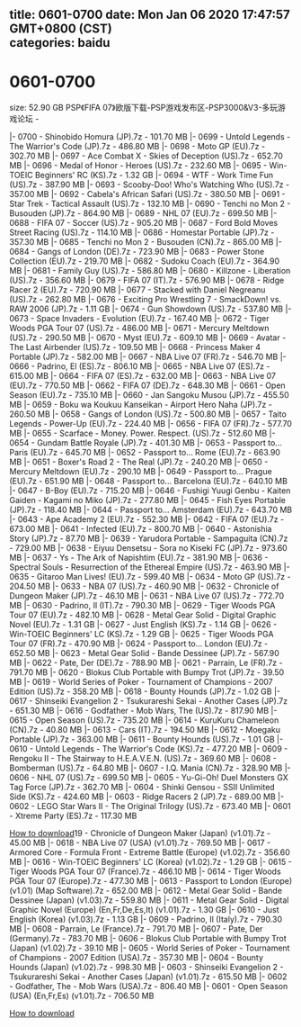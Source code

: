
title: 0601-0700
date: Mon Jan 06 2020 17:47:57 GMT+0800 (CST)    
categories: baidu
---

# 0601-0700
size: 52.90 GB
 PSP《FIFA 07》欧版下载-PSP游戏发布区-PSP3000&V3-多玩游戏论坛 -
 
|- 0700 - Shinobido Homura (JP).7z - 101.70 MB
|- 0699 - Untold Legends - The Warrior's Code (JP).7z - 486.80 MB
|- 0698 - Moto GP (EU).7z - 302.70 MB
|- 0697 - Ace Combat X - Skies of Deception (US).7z - 652.70 MB
|- 0696 - Medal of Honor - Heroes (US).7z - 232.60 MB
|- 0695 - Win-TOEIC Beginners' RC (KS).7z - 1.32 GB
|- 0694 - WTF - Work Time Fun (US).7z - 387.90 MB
|- 0693 - Scooby-Doo! Who's Watching Who (US).7z - 357.00 MB
|- 0692 - Cabela's African Safari (US).7z - 380.50 MB
|- 0691 - Star Trek - Tactical Assault (US).7z - 132.10 MB
|- 0690 - Tenchi no Mon 2 - Busouden (JP).7z - 864.90 MB
|- 0689 - NHL 07 (EU).7z - 699.50 MB
|- 0688 - FIFA 07 - Soccer (US).7z - 905.20 MB
|- 0687 - Ford Bold Moves Street Racing (US).7z - 114.10 MB
|- 0686 - Homestar Portable (JP).7z - 357.30 MB
|- 0685 - Tenchi no Mon 2 - Busouden (CN).7z - 865.00 MB
|- 0684 - Gangs of London (DE).7z - 723.90 MB
|- 0683 - Power Stone Collection (EU).7z - 219.70 MB
|- 0682 - Sudoku Coach (EU).7z - 364.90 MB
|- 0681 - Family Guy (US).7z - 586.80 MB
|- 0680 - Killzone - Liberation (US).7z - 356.60 MB
|- 0679 - FIFA 07 (IT).7z - 576.90 MB
|- 0678 - Ridge Racer 2 (EU).7z - 720.90 MB
|- 0677 - Stacked with Daniel Negreanu (US).7z - 262.80 MB
|- 0676 - Exciting Pro Wrestling 7 - SmackDown! vs. RAW 2006 (JP).7z - 1.11 GB
|- 0674 - Gun Showdown (US).7z - 537.80 MB
|- 0673 - Space Invaders - Evolution (EU).7z - 167.40 MB
|- 0672 - Tiger Woods PGA Tour 07 (US).7z - 486.00 MB
|- 0671 - Mercury Meltdown (US).7z - 290.50 MB
|- 0670 - Myst (EU).7z - 609.10 MB
|- 0669 - Avatar - The Last Airbender (US).7z - 109.50 MB
|- 0668 - Princess Maker 4 Portable (JP).7z - 582.00 MB
|- 0667 - NBA Live 07 (FR).7z - 546.70 MB
|- 0666 - Padrino, El (ES).7z - 806.10 MB
|- 0665 - NBA Live 07 (ES).7z - 615.00 MB
|- 0664 - FIFA 07 (ES).7z - 632.00 MB
|- 0663 - NBA Live 07 (EU).7z - 770.50 MB
|- 0662 - FIFA 07 (DE).7z - 648.30 MB
|- 0661 - Open Season (EU).7z - 735.10 MB
|- 0660 - Jan Sangoku Musou (JP).7z - 455.50 MB
|- 0659 - Boku wa Koukuu Kanseikan - Airport Hero Naha (JP).7z - 260.50 MB
|- 0658 - Gangs of London (US).7z - 500.80 MB
|- 0657 - Taito Legends - Power-Up (EU).7z - 224.40 MB
|- 0656 - FIFA 07 (FR).7z - 577.70 MB
|- 0655 - Scarface - Money. Power. Respect. (US).7z - 512.60 MB
|- 0654 - Gundam Battle Royale (JP).7z - 401.30 MB
|- 0653 - Passport to... Paris (EU).7z - 645.70 MB
|- 0652 - Passport to... Rome (EU).7z - 663.90 MB
|- 0651 - Boxer's Road 2 - The Real (JP).7z - 240.20 MB
|- 0650 - Mercury Meltdown (EU).7z - 290.10 MB
|- 0649 - Passport to... Prague (EU).7z - 651.90 MB
|- 0648 - Passport to... Barcelona (EU).7z - 640.10 MB
|- 0647 - B-Boy (EU).7z - 715.20 MB
|- 0646 - Fushigi Yuugi Genbu - Kaiten Gaiden - Kagami no Miko (JP).7z - 277.80 MB
|- 0645 - Fish Eyes Portable (JP).7z - 118.40 MB
|- 0644 - Passport to... Amsterdam (EU).7z - 643.70 MB
|- 0643 - Ape Academy 2 (EU).7z - 552.30 MB
|- 0642 - FIFA 07 (EU).7z - 673.00 MB
|- 0641 - Infected (EU).7z - 800.70 MB
|- 0640 - Astonishia Story (JP).7z - 87.70 MB
|- 0639 - Yarudora Portable - Sampaguita (CN).7z - 729.00 MB
|- 0638 - Eiyuu Densetsu - Sora no Kiseki FC (JP).7z - 973.60 MB
|- 0637 - Ys - The Ark of Napishtim (EU).7z - 381.90 MB
|- 0636 - Spectral Souls - Resurrection of the Ethereal Empire (US).7z - 463.90 MB
|- 0635 - Gitaroo Man Lives! (EU).7z - 599.40 MB
|- 0634 - Moto GP (US).7z - 204.50 MB
|- 0633 - NBA 07 (US).7z - 460.90 MB
|- 0632 - Chronicle of Dungeon Maker (JP).7z - 46.10 MB
|- 0631 - NBA Live 07 (US).7z - 772.70 MB
|- 0630 - Padrino, Il (IT).7z - 790.30 MB
|- 0629 - Tiger Woods PGA Tour 07 (EU).7z - 482.10 MB
|- 0628 - Metal Gear Solid - Digital Graphic Novel (EU).7z - 1.31 GB
|- 0627 - Just English (KS).7z - 1.14 GB
|- 0626 - Win-TOEIC Beginners' LC (KS).7z - 1.29 GB
|- 0625 - Tiger Woods PGA Tour 07 (FR).7z - 470.90 MB
|- 0624 - Passport to... London (EU).7z - 652.50 MB
|- 0623 - Metal Gear Solid - Bande Dessinee (JP).7z - 567.90 MB
|- 0622 - Pate, Der (DE).7z - 788.90 MB
|- 0621 - Parrain, Le (FR).7z - 791.70 MB
|- 0620 - Blokus Club Portable with Bumpy Trot (JP).7z - 39.50 MB
|- 0619 - World Series of Poker - Tournament of Champions - 2007 Edition (US).7z - 358.20 MB
|- 0618 - Bounty Hounds (JP).7z - 1.02 GB
|- 0617 - Shinseiki Evangelion 2 - Tsukurareshi Sekai - Another Cases (JP).7z - 651.30 MB
|- 0616 - Godfather - Mob Wars, The (US).7z - 817.90 MB
|- 0615 - Open Season (US).7z - 735.20 MB
|- 0614 - KuruKuru Chameleon (CN).7z - 40.80 MB
|- 0613 - Cars (IT).7z - 194.50 MB
|- 0612 - Moegaku Portable (JP).7z - 363.00 MB
|- 0611 - Bounty Hounds (US).7z - 1.01 GB
|- 0610 - Untold Legends - The Warrior's Code (KS).7z - 477.20 MB
|- 0609 - Rengoku II - The Stairway to H.E.A.V.E.N. (US).7z - 369.60 MB
|- 0608 - Bomberman (US).7z - 64.80 MB
|- 0607 - I.Q. Mania (CN).7z - 328.90 MB
|- 0606 - NHL 07 (US).7z - 699.50 MB
|- 0605 - Yu-Gi-Oh! Duel Monsters GX Tag Force (JP).7z - 362.70 MB
|- 0604 - Shinki Gensou - SSII Unlimited Side (KS).7z - 424.60 MB
|- 0603 - Ridge Racers 2 (JP).7z - 689.00 MB
|- 0602 - LEGO Star Wars II - The Original Trilogy (US).7z - 673.40 MB
|- 0601 - Xtreme Party (ES).7z - 117.30 MB

[How to download](https://bpcam.bemobtrk.com/go/2ceec3aa-1ca2-46d6-b9ff-aaa5c184517c?jno=5524)19 - Chronicle of Dungeon Maker (Japan) (v1.01).7z - 45.00 MB
|- 0618 - NBA Live 07 (USA) (v1.01).7z - 769.50 MB
|- 0617 - Armored Core - Formula Front - Extreme Battle (Europe) (v1.02).7z - 356.60 MB
|- 0616 - Win-TOEIC Beginners' LC (Korea) (v1.02).7z - 1.29 GB
|- 0615 - Tiger Woods PGA Tour 07 (France).7z - 466.10 MB
|- 0614 - Tiger Woods PGA Tour 07 (Europe).7z - 477.30 MB
|- 0613 - Passport to London (Europe) (v1.01) (Map Software).7z - 652.00 MB
|- 0612 - Metal Gear Solid - Bande Dessinee (Japan) (v1.03).7z - 559.80 MB
|- 0611 - Metal Gear Solid - Digital Graphic Novel (Europe) (En,Fr,De,Es,It) (v1.01).7z - 1.30 GB
|- 0610 - Just English (Korea) (v1.03).7z - 1.13 GB
|- 0609 - Padrino, Il (Italy).7z - 790.30 MB
|- 0608 - Parrain, Le (France).7z - 791.70 MB
|- 0607 - Pate, Der (Germany).7z - 783.70 MB
|- 0606 - Blokus Club Portable with Bumpy Trot (Japan) (v1.02).7z - 39.10 MB
|- 0605 - World Series of Poker - Tournament of Champions - 2007 Edition (USA).7z - 357.30 MB
|- 0604 - Bounty Hounds (Japan) (v1.02).7z - 998.30 MB
|- 0603 - Shinseiki Evangelion 2 - Tsukurareshi Sekai - Another Cases (Japan) (v1.01).7z - 615.50 MB
|- 0602 - Godfather, The - Mob Wars (USA).7z - 806.40 MB
|- 0601 - Open Season (USA) (En,Fr,Es) (v1.01).7z - 706.50 MB

[How to download](https://bpcam.bemobtrk.com/go/2ceec3aa-1ca2-46d6-b9ff-aaa5c184517c?jno=5512)